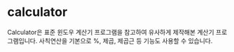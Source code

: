 # calculator
Calculator은 표준 윈도우 계산기 프로그램을 참고하여 유사하게 제작해본 계산기 프로그램입니다. 
사칙연산을 기본으로 %, 제곱, 제곱근 등 기능도 사용할 수 있습니다.
